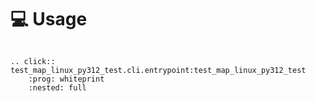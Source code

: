 <!--
SPDX-FileCopyrightText: © 2024 Romain Brault <mail@romainbrault.com>

SPDX-License-Identifier: MIT OR Apache-2.0
-->

# 💻 Usage

```{eval-rst}

.. click:: test_map_linux_py312_test.cli.entrypoint:test_map_linux_py312_test
    :prog: whiteprint
    :nested: full
```

